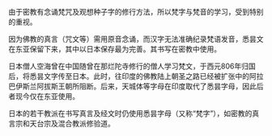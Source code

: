 

由于密教有念诵梵咒及观想种子字的修行方法，所以梵字与梵音的学习，受到特别的重视。



因为佛教的真言（咒文等）需用原音念诵，而汉字无法准确纪录梵语发音，悉昙文在东亚保留下来，其中以日本保存最为完善。其书写在密教中使用。

日本僧人空海曾在中国随曾在那烂陀寺修行的僧人学习梵文，于西元806年归国后，将悉昙文字传至日本。此时，往印度的佛教陆上朝圣之路已经被扩张中的阿拉巴伊斯兰阿拔斯王朝所阻断。后来，天城体等字母在印度取代了悉昙字母，因此后者现今仅在东亚使用。

日本的若干教派在书写真言及经文时仍使用悉昙字母（又称“梵字”），如密教的真言宗和天台宗及混合教派修验道。




